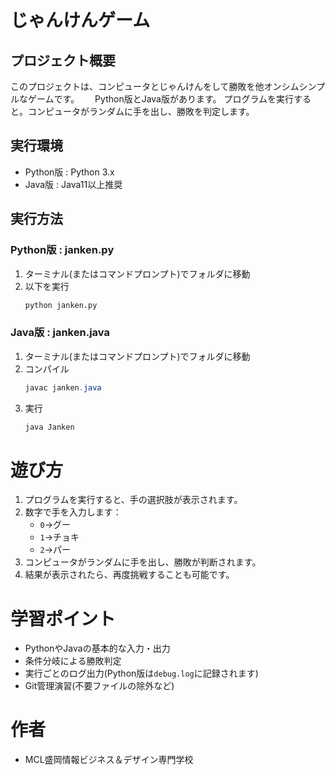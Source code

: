 # じゃんけんゲーム

## プロジェクト概要
このプロジェクトは、コンピュータとじゃんけんをして勝敗を他オンシムシンプルなゲームです。　　
Python版とJava版があります。
プログラムを実行すると。コンピュータがランダムに手を出し、勝敗を判定します。

## 実行環境
- Python版 : Python 3.x
- Java版 : Java11以上推奨

## 実行方法

### Python版 : janken.py
1. ターミナル(またはコマンドプロンプト)でフォルダに移動
1. 以下を実行
    ```Python
    python janken.py
    ```
### Java版 : janken.java
1. ターミナル(またはコマンドプロンプト)でフォルダに移動
1. コンパイル
    ```Java
    javac janken.java
    ```
1. 実行
    ```Java
    java Janken
    ```
# 遊び方
1. プログラムを実行すると、手の選択肢が表示されます。
1. 数字で手を入力します：
    - `0`→グー
    - `1`→チョキ
    - `2`→パー
1. コンピュータがランダムに手を出し、勝敗が判断されます。
1. 結果が表示されたら、再度挑戦することも可能です。

# 学習ポイント
- PythonやJavaの基本的な入力・出力
- 条件分岐による勝敗判定
- 実行ごとのログ出力(Python版は`debug.log`に記録されます)
- Git管理演習(不要ファイルの除外など)

# 作者
- MCL盛岡情報ビジネス＆デザイン専門学校




